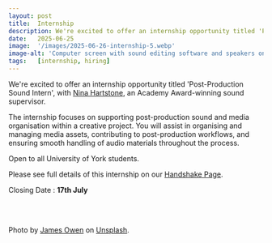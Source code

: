 ```yaml
---
layout: post
title:  Internship
description: We're excited to offer an internship opportunity titled 'Post-Production Sound Intern', with Nina Hartstone, an Academy Award-winning sound supervisor. 
date:   2025-06-25
image:  '/images/2025-06-26-internship-5.webp'
image-alt: 'Computer screen with sound editing software and speakers on the side.'
tags:   [internship, hiring]
---  
```


We're excited to offer an internship opportunity titled 'Post-Production Sound Intern', with [Nina Hartstone](https://enhancingaudiodescription.com/team-panel-hartstone), an Academy Award-winning sound supervisor.

The internship focuses on supporting post-production sound and media organisation within a creative project. You will assist in organising and managing media assets, contributing to post-production workflows, and ensuring smooth handling of audio materials throughout the process. 

Open to all University of York students.

Please see full details of this internship on our [Handshake Page](https://york.joinhandshake.co.uk/jobs/186998/share_preview).

Closing Date : **17th July**

<br><br>

Photo by <a href="https://unsplash.com/@jhjowen?utm_content=creditCopyText&utm_medium=referral&utm_source=unsplash">James Owen</a> on <a href="https://unsplash.com/photos/man-sitting-in-front-of-computer-MuIvHRJbjA8?utm_content=creditCopyText&utm_medium=referral&utm_source=unsplash">Unsplash</a>.
      

